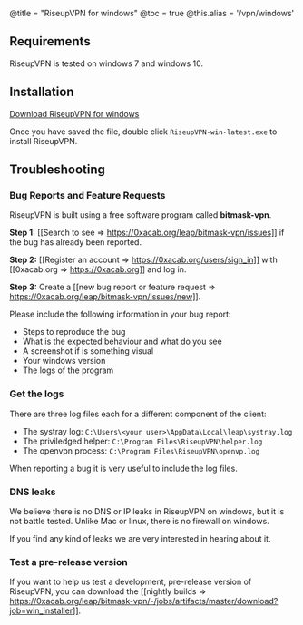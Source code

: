 @title = "RiseupVPN for windows"
@toc = true
@this.alias = '/vpn/windows'

## Requirements

RiseupVPN is tested on windows 7 and windows 10.

## Installation

<a class="btn btn-default btn-lg" href="https://downloads.leap.se/RiseupVPN/windows/RiseupVPN-win-latest.exe"><i class="fa fa-download"></i> Download RiseupVPN for windows</a>

Once you have saved the file, double click <code>RiseupVPN-win-latest.exe</code> to install RiseupVPN.

## Troubleshooting

### Bug Reports and Feature Requests

RiseupVPN is built using a free software program called <b>bitmask-vpn</b>.

**Step 1:** [[Search to see => https://0xacab.org/leap/bitmask-vpn/issues]] if the bug has already been reported.

**Step 2:** [[Register an account => https://0xacab.org/users/sign_in]] with [[0xacab.org => https://0xacab.org]] and log in.

**Step 3:** Create a [[new bug report or feature request => https://0xacab.org/leap/bitmask-vpn/issues/new]].

Please include the following information in your bug report:

* Steps to reproduce the bug
* What is the expected behaviour and what do you see
* A screenshot if is something visual
* Your windows version
* The logs of the program

### Get the logs

There are three log files each for a different component of the client:

* The systray log: `C:\Users\<your user>\AppData\Local\leap\systray.log`
* The priviledged helper: `C:\Program Files\RiseupVPN\helper.log`
* The openvpn process: `C:\Program Files\RiseupVPN\openvp.log`

When reporting a bug it is very useful to include the log files.

### DNS leaks

We believe there is no DNS or IP leaks in RiseupVPN on windows, but it is not battle tested. Unlike Mac or linux, there is no firewall on windows.

If you find any kind of leaks we are very interested in hearing about it.

### Test a pre-release version

If you want to help us test a development, pre-release version of RiseupVPN, you can download the [[nightly builds => https://0xacab.org/leap/bitmask-vpn/-/jobs/artifacts/master/download?job=win_installer]].
